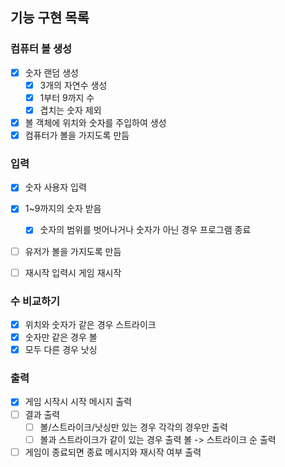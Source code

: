 ## 기능 구현 목록

### 컴퓨터 볼 생성
- [X] 숫자 랜덤 생성
  - [X] 3개의 자연수 생성
  - [X] 1부터 9까지 수
  - [X] 겹치는 숫자 제외

- [X] 볼 객체에 위치와 숫자를 주입하여 생성
- [X] 컴퓨터가 볼을 가지도록 만듬

### 입력
- [X] 숫자 사용자 입력
- [X] 1~9까지의 숫자 받음
  - [X] 숫자의 범위를 벗어나거나 숫자가 아닌 경우 프로그램 종료
- [ ] 유저가 볼을 가지도록 만듬

- [ ] 재시작 입력시 게임 재시작


### 수 비교하기
- [X] 위치와 숫자가 같은 경우 스트라이크
- [X] 숫자만 같은 경우 볼
- [X] 모두 다른 경우 낫싱

### 출력
- [X] 게임 시작시 시작 메시지 출력
- [ ] 결과 출력
  - [ ] 볼/스트라이크/낫싱만 있는 경우 각각의 경우만 출력
  - [ ] 볼과 스트라이크가 같이 있는 경우 출력 볼 -> 스트라이크 순 출력

- [ ] 게임이 종료되면 종료 메시지와 재시작 여부 출력